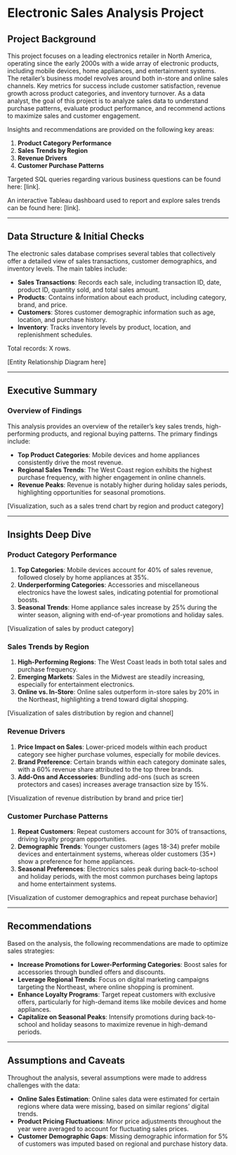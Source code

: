 
# **Electronic Sales Analysis Project**

## **Project Background**
This project focuses on a leading electronics retailer in North America, operating since the early 2000s with a wide array of electronic products, including mobile devices, home appliances, and entertainment systems. The retailer’s business model revolves around both in-store and online sales channels. Key metrics for success include customer satisfaction, revenue growth across product categories, and inventory turnover. As a data analyst, the goal of this project is to analyze sales data to understand purchase patterns, evaluate product performance, and recommend actions to maximize sales and customer engagement.

Insights and recommendations are provided on the following key areas:
1. **Product Category Performance**
2. **Sales Trends by Region**
3. **Revenue Drivers**
4. **Customer Purchase Patterns**


Targeted SQL queries regarding various business questions can be found here: [link].

An interactive Tableau dashboard used to report and explore sales trends can be found here: [link].

---

## **Data Structure & Initial Checks**
The electronic sales database comprises several tables that collectively offer a detailed view of sales transactions, customer demographics, and inventory levels. The main tables include:

- **Sales Transactions**: Records each sale, including transaction ID, date, product ID, quantity sold, and total sales amount.
- **Products**: Contains information about each product, including category, brand, and price.
- **Customers**: Stores customer demographic information such as age, location, and purchase history.
- **Inventory**: Tracks inventory levels by product, location, and replenishment schedules.

Total records: X rows.

[Entity Relationship Diagram here]

---

## **Executive Summary**

### **Overview of Findings**
This analysis provides an overview of the retailer’s key sales trends, high-performing products, and regional buying patterns. The primary findings include:

- **Top Product Categories**: Mobile devices and home appliances consistently drive the most revenue.
- **Regional Sales Trends**: The West Coast region exhibits the highest purchase frequency, with higher engagement in online channels.
- **Revenue Peaks**: Revenue is notably higher during holiday sales periods, highlighting opportunities for seasonal promotions.

[Visualization, such as a sales trend chart by region and product category]

---

## **Insights Deep Dive**

### **Product Category Performance**
1. **Top Categories**: Mobile devices account for 40% of sales revenue, followed closely by home appliances at 35%.
2. **Underperforming Categories**: Accessories and miscellaneous electronics have the lowest sales, indicating potential for promotional boosts.
3. **Seasonal Trends**: Home appliance sales increase by 25% during the winter season, aligning with end-of-year promotions and holiday sales.

[Visualization of sales by product category]

### **Sales Trends by Region**
1. **High-Performing Regions**: The West Coast leads in both total sales and purchase frequency.
2. **Emerging Markets**: Sales in the Midwest are steadily increasing, especially for entertainment electronics.
3. **Online vs. In-Store**: Online sales outperform in-store sales by 20% in the Northeast, highlighting a trend toward digital shopping.

[Visualization of sales distribution by region and channel]

### **Revenue Drivers**
1. **Price Impact on Sales**: Lower-priced models within each product category see higher purchase volumes, especially for mobile devices.
2. **Brand Preference**: Certain brands within each category dominate sales, with a 60% revenue share attributed to the top three brands.
3. **Add-Ons and Accessories**: Bundling add-ons (such as screen protectors and cases) increases average transaction size by 15%.

[Visualization of revenue distribution by brand and price tier]

### **Customer Purchase Patterns**
1. **Repeat Customers**: Repeat customers account for 30% of transactions, driving loyalty program opportunities.
2. **Demographic Trends**: Younger customers (ages 18-34) prefer mobile devices and entertainment systems, whereas older customers (35+) show a preference for home appliances.
3. **Seasonal Preferences**: Electronics sales peak during back-to-school and holiday periods, with the most common purchases being laptops and home entertainment systems.

[Visualization of customer demographics and repeat purchase behavior]

---

## **Recommendations**
Based on the analysis, the following recommendations are made to optimize sales strategies:

- **Increase Promotions for Lower-Performing Categories**: Boost sales for accessories through bundled offers and discounts.
- **Leverage Regional Trends**: Focus on digital marketing campaigns targeting the Northeast, where online shopping is prominent.
- **Enhance Loyalty Programs**: Target repeat customers with exclusive offers, particularly for high-demand items like mobile devices and home appliances.
- **Capitalize on Seasonal Peaks**: Intensify promotions during back-to-school and holiday seasons to maximize revenue in high-demand periods.

---

## **Assumptions and Caveats**
Throughout the analysis, several assumptions were made to address challenges with the data:

- **Online Sales Estimation**: Online sales data were estimated for certain regions where data were missing, based on similar regions’ digital trends.
- **Product Pricing Fluctuations**: Minor price adjustments throughout the year were averaged to account for fluctuating sales prices.
- **Customer Demographic Gaps**: Missing demographic information for 5% of customers was imputed based on regional and purchase history data.

